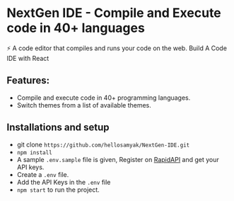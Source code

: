 # NextGen IDE - Compile and Execute code in 40+ languages

⚡️ A code editor that compiles and runs your code on the web.
Build A Code IDE with React

## Features:

- Compile and execute code in 40+ programming languages.
- Switch themes from a list of available themes.

## Installations and setup

- git clone `https://github.com/hellosamyak/NextGen-IDE.git`
- `npm install`
- A sample `.env.sample` file is given, Register on <a href="https://rapidapi.com/judge0-official/api/judge0-ce/pricing" target="__blank">RapidAPI</a> and get your API keys.
- Create a `.env` file.
- Add the API Keys in the `.env` file
- `npm start` to run the project.
